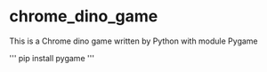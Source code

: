 # chrome_dino_game
This is a Chrome dino game written by Python with module Pygame

'''
pip install pygame
'''
